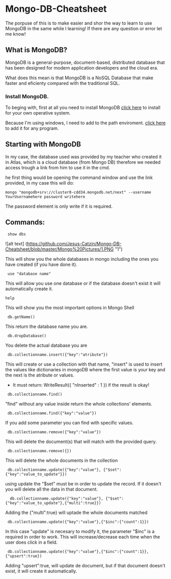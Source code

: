 # Mongo-DB-Cheatsheet

The porpuse of this is to make easier and shor the way to learn to use MongoDB in the same while I learning!
If there are any question or error let me know! 

## What is MongoDB?

MongoDB is a general-purpose, document-based, distributed database that has been designed for modern application developers and the cloud era.

What does this mean is that MongoDB is a NoSQL Database that make faster and eficienty compared with the traditional SQL.

### Install MongoDB.

To beging with, first at all you need to install MongoDB [click here](https://www.mongodb.com/download-center/community) to install for your own operative system.

Because I'm using windows, I need to add to the path enviroment. [click here](https://www.architectryan.com/2018/03/17/add-to-the-path-on-windows-10/) to add it for any program.

## Starting with MongoDB

In my case, the database used was provided by my teacher who created it in Atlas, which is a cloud database (from Mongo DB) therefore we needed access trough a link from him to use it in the cmd.

he first thing would be opening the command window and use the link provided, in my case this will do:
```mongodb
mongo "mongodb+srv://cluster0-cdd34.mongodb.net/next" --username YourUsernamehere password writehere
```
The password element is only write if it is required.

## Commands:
```mongodb
 show dbs
```
![alt text] (https://github.com/Jesus-Catzin/Mongo-DB-Cheatsheet/blob/master/Mongo%20Pictures/1.PNG "1")

This will show you the whole databases in mongo including the ones you have created (if you have done it).

```mongodb
 use "database name"
```
This will allow you use one database or if the database doesn't exist it will automatically create it.
```mongodb
help 
```
This will show you the most important options in Mongo Shell
```mongodb
 db.getName()
```
This return the database name you are.
```mongodb
 db.dropDatabase()
```
You delete the actual database you are
```mongodb
 db.collectionname.insert({"key":"atribute"})
```
This will create or use a collection with that name, "insert" is used to insert the values like dictionaries in mongoDB where the first value is your key and the next is the atribute or values.
* It must return: WriteResult({ "nInserted" : 1 }) if the result is okay!

```mongodb
 db.collectionname.find()
```
"find" without any value inside return the whole collections' elements.

```mongodb
 db.collectionname.find({"key":"value"})
```
If you add some parameter you can find with specific values.
```mongodb
 db.collectionname.remove({"key":"value"})
```
This will delete the document(s) that will match with the provided query. 

```mongodb
 db.collectionname.remove({})
```
This will delete the whole documents in the collection
```mongodb
 db.collectionname.update({"key":"value"}, {"$set":{"key":"value_to_update"}})
```
using update the "$set" must be in order to update the record. If it doesn't you will delete all the data in that document.
```mongodb
  db.collectionname.update({"key":"value"}, {"$set":{"key":"value_to_update"},{"multi":true}})
```
Adding the {"multi":true} will uptade the whole documents matched
```mongodb
 db.collectionname.update({"key":"value"},{"$inc":{"count":1}})
```
In this case "update" is necesary to modify it, the parameter "$inc" is a required in order to work. This will increase/decrease each time when the user does click in a field.

```mongodb
 db.collectionname.update({"key":"value"},{"$inc":{"count":1}}, {"upsert":true})
```
Adding "upsert":true, will update de document, but if that document doesn't exist, it will create it automatically.
```mongodb
 
```
```mongodb
 
```
```mongodb
 
```
```mongodb
 
```
```mongodb
 
```
```mongodb
 
```
```mongodb
 
```
```mongodb
 
```
```mongodb
 
```
```mongodb
 
```
```mongodb
 
```
```mongodb
 
```
```mongodb
 
```
```mongodb
 
```
```mongodb
 
```
```mongodb
 
```
```mongodb
 
```
```mongodb
 
```
```mongodb
 
```
